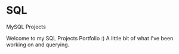 # SQL
MySQL Projects

Welcome to my SQL Projects Portfolio :) A little bit of what I've been working on and querying. 
